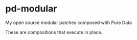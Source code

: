 # pd-modular
My open source modular patches composed with Pure Data

These are compositions that execute in place.
